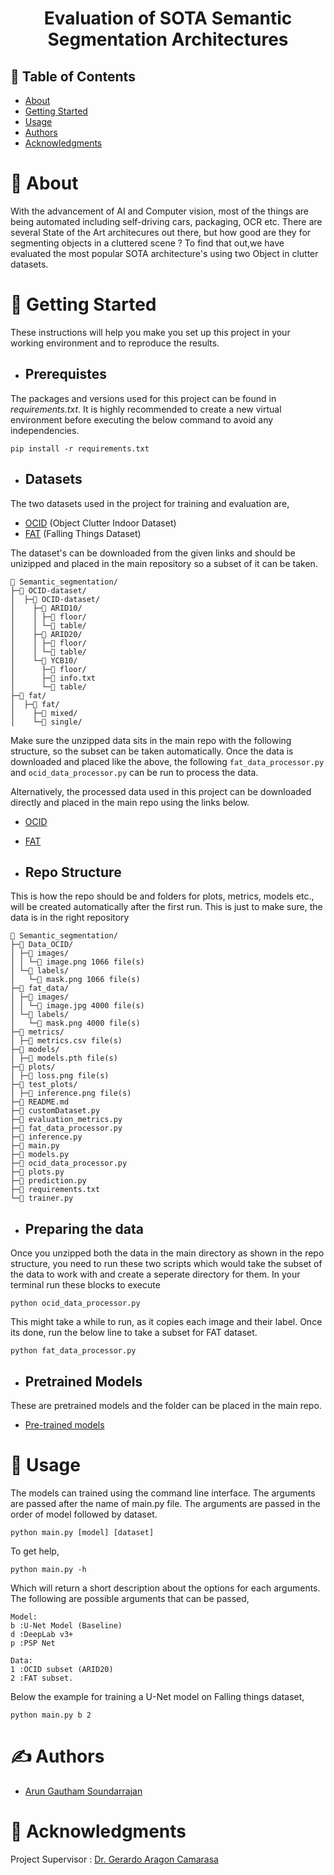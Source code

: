 <h1 align="center">Evaluation of SOTA Semantic Segmentation Architectures</h1>


## 📝 Table of Contents
- [About](#about)
- [Getting Started](#getting_started)
- [Usage](#usage)
- [Authors](#authors)
- [Acknowledgments](#acknowledgement)

# 🧐 About <a name = "about"></a>
With the advancement of AI and Computer vision, most of the things are being automated including self-driving cars, packaging, OCR etc. There are several State of the Art architecures out there, but how good are they for segmenting objects in a cluttered scene ? To find that out,we have evaluated the most popular SOTA architecture's using two Object in clutter datasets.

# 🏁 Getting Started <a name = "getting_started"></a>
These instructions will help you make you set up this project in your working environment and to reproduce the results.

* ## Prerequistes
The packages and versions used for this project can be found in *requirements.txt*. It is highly recommended to create a new virtual environment before executing the below command to avoid any independencies. 
```
pip install -r requirements.txt
```

* ## Datasets
The two datasets used in the project for training and evaluation are,
* [OCID](https://www.acin.tuwien.ac.at/en/vision-for-robotics/software-tools/object-clutter-indoor-dataset/) (Object Clutter Indoor Dataset)
* [FAT](http://research.nvidia.com/publication/2018-06_Falling-Things) (Falling Things Dataset)

The dataset's can be downloaded from the given links and should be unizipped and placed in the main repository so a subset of it can be taken. 
```
📁 Semantic_segmentation/
├─📁 OCID-dataset/
│  ├─📁 OCID-dataset/
│    ├─📁 ARID10/
│    │ ├─📁 floor/
│    │ └─📁 table/
│    ├─📁 ARID20/
│    │ ├─📁 floor/
│    │ └─📁 table/
│    └─📁 YCB10/
│      ├─📁 floor/
│      ├─📄 info.txt
│      └─📁 table/
├─📁 fat/
│  ├─📁 fat/
│    ├─📁 mixed/
│    └─📁 single/
```
Make sure the unzipped data sits in the main repo with the following structure, so the subset can be taken automatically. Once the data is downloaded and placed like the above, the following `fat_data_processor.py` and `ocid_data_processor.py` can be run to process the data.

Alternatively, the processed data used in this project can be downloaded directly and placed in the main repo using the links below.
* [OCID](https://drive.google.com/drive/folders/16f2pH0Q1RXI7UkvLASOOcxdIZuVNO_P0?usp=sharing)
* [FAT](https://drive.google.com/drive/folders/10syG9kxpvBw6_k4Psx0SEu0aFH8jv42O?usp=sharing)


* ## Repo Structure
This is how the repo should be and folders for plots, metrics, models etc., will be created automatically after the first run.
This is just to make sure, the data is in the right repository
```
📁 Semantic_segmentation/
├─📁 Data_OCID/
│ ├─📁 images/
│ │ └─📄 image.png 1066 file(s)
│ └─📁 labels/
│   └─📄 mask.png 1066 file(s)
├─📁 fat_data/
│ ├─📁 images/
│ │ └─📄 image.jpg 4000 file(s)
│ └─📁 labels/
│   └─📄 mask.png 4000 file(s)
├─📁 metrics/
│ ├─📄 metrics.csv file(s)
├─📁 models/
│ ├─📄 models.pth file(s)
├─📁 plots/
│ ├─📄 loss.png file(s)
├─📁 test_plots/
│ ├─📄 inference.png file(s)
├─📄 README.md
├─📄 customDataset.py
├─📄 evaluation_metrics.py
├─📄 fat_data_processor.py
├─📄 inference.py
├─📄 main.py
├─📄 models.py
├─📄 ocid_data_processor.py
├─📄 plots.py
├─📄 prediction.py
├─📄 requirements.txt
└─📄 trainer.py
```

* ## Preparing the data
Once you unzipped both the data in the main directory as shown in the repo structure, you need to run these two scripts which would take the subset of the data to work with and create a seperate directory for them. In your terminal run these blocks to execute
```
python ocid_data_processor.py
```
This might take a while to run, as it copies each image and their label. Once its done, run the below line to take a subset for FAT dataset.
```
python fat_data_processor.py
```
* ## Pretrained Models

These are pretrained models and the folder can be placed in the main repo.
* [Pre-trained models](https://drive.google.com/drive/folders/14gaqN26VECiVGnDpsAlY-IBVWeRMkyr6?usp=sharing)

# 🎈 Usage <a name = "usage"></a>

The models can trained using the command line interface. The arguments are passed after the name of main.py file.
The arguments are passed in the order of model followed by dataset.

```
python main.py [model] [dataset]
```

To get help,

```
python main.py -h
```

Which will return a short description about the options for each arguments. The following are possible arguments that can be passed,

```
Model:
b :U-Net Model (Baseline)
d :DeepLab v3+
p :PSP Net

Data:
1 :OCID subset (ARID20)
2 :FAT subset.
```

Below the example for training a U-Net model on Falling things dataset,

```
python main.py b 2
```
  


# ✍️ Authors <a name = "authors"></a>
* [Arun Gautham Soundarrajan](https://github.com/ArunGautham-Soundarrajan)

# 🎉 Acknowledgments <a name = "acknowledgement"></a>
 
Project Supervisor : [Dr. Gerardo Aragon Camarasa](https://www.gla.ac.uk/schools/computing/staff/gerardoaragoncamarasa/) 
